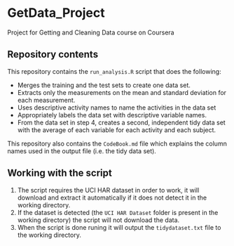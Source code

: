 # GetData_Project
Project for Getting and Cleaning Data course on Coursera

## Repository contents

This repository contains the ```run_analysis.R``` script that does the following:
* Merges the training and the test sets to create one data set.
* Extracts only the measurements on the mean and standard deviation for each measurement. 
* Uses descriptive activity names to name the activities in the data set
* Appropriately labels the data set with descriptive variable names. 
* From the data set in step 4, creates a second, independent tidy data set with the average of each variable for each activity and each subject.
 
This repository also contains the ```CodeBook.md``` file which explains the column names used in the output file (i.e. the tidy data set).

## Working with the script

1. The script requires the UCI HAR dataset in order to work, it will download and extract it automatically if it does not detect it in the working directory.
2. If the dataset is detected (the ```UCI HAR Dataset``` folder is present in the working directory) the script will not download the data.
3. When the script is done runing it will output the ```tidydataset.txt``` file to the working directory.
